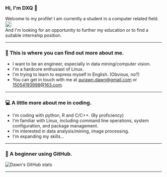 ### Hi, I'm DXQ 👋  

Welcome to my profile! I am currently a student in a computer related field.<img src="https://media.giphy.com/media/fYSnHlufseco8Fh93Z/giphy.gif" width="20">   
And I'm looking for an opportunity to further my education or to find a suitable internship position.  

---  

### :thought_balloon: This is where you can find out more about me.   
- I want to be an engineer, especially in data mining/computer vision.  
- I'm a hardcore enthusiast of Linux.  
- I'm trying to learn to express myself in English. (Obvious, no?)  
- You can get in touch with me at aurawn.dawn@gmail.com or 15054193998@163.com.  

---  

### 💻 A little more about me in coding.  
- I'm coding with python, R and C/C++. (By proficiency)
- I'm familiar with Linux, including command line operations, system configuration, and package management.
- I'm interested in data analysis/mining, image processing.  
- I'm expanding my skills...  

---

### 📝 A beginner using GitHub.  

![Dawn's GitHub stats](https://github-readme-stats.vercel.app/api?username=aurawn01dawn&show_icons=true&theme=transparent)

---
